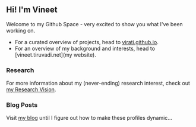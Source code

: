 ## Hi! I'm Vineet

Welcome to my Github Space - very excited to show you what I've been working on.

* For a curated overview of projects, head to [virati.github.io](https://virati.github.io).
* For an overview of my background and interests, head to [vineet.tiruvadi.net](my website).

### Research
For more information about my (never-ending) research interest, check out [my Research Vision](RESEARCH.md).

### Blog Posts
Visit [my blog](https://blog.tiruvadi.net) until I figure out how to make these profiles dynamic...
